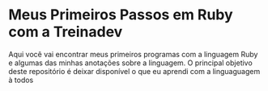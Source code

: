 # **Meus Primeiros Passos em Ruby com a Treinadev**<br>

Aqui você vai encontrar meus primeiros programas com a linguagem Ruby e algumas das minhas anotações sobre a linguagem.
O principal objetivo deste repositório é deixar disponível o que eu aprendi com a linguaguagem à todos
